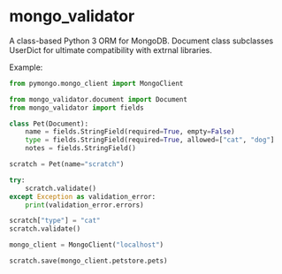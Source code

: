 # mongo_validator

A class-based Python 3 ORM for MongoDB.
Document class subclasses UserDict for ultimate compatibility with extrnal libraries.

Example:

```python
from pymongo.mongo_client import MongoClient

from mongo_validator.document import Document
from mongo_validator import fields

class Pet(Document):
    name = fields.StringField(required=True, empty=False)
    type = fields.StringField(required=True, allowed=["cat", "dog"]
    notes = fields.StringField()

scratch = Pet(name="scratch")

try:
    scratch.validate()
except Exception as validation_error:
    print(validation_error.errors)

scratch["type"] = "cat"
scratch.validate()

mongo_client = MongoClient("localhost")

scratch.save(mongo_client.petstore.pets)


